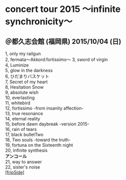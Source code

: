 # concert tour 2015 ～infinite synchronicity～
## ＠都久志会館 (福岡県)      **2015/10/04 (日)**　   


1, only my railgun   
2, fermata～Akkord:fortissimo～
3, sword of virgin   
4, Luminize   
5, glow in the darkness   
6, ひだまりバスケット  
7, Secret of my heart   
8, Hesitation Snow   
9, absolute wish   
10, everlasting   
11, whitebird  
12, fortissimo -from insanity affection-  
13, true resonance    
14, eternal reality   
15, before dawn daybreak -version 2015-   
16, rain of tears    
17, black bulletTwo    
18, Two souls -toward the truth-  
19, fortuna on the Sixteenth night   
20, infinite synthesis   
**アンコール**  
21, way to answer    
22, sister's noise    
[[fripSide]](http://fripside.net/)
